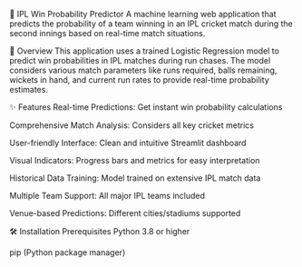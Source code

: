 🏏 IPL Win Probability Predictor
A machine learning web application that predicts the probability of a team winning in an IPL cricket match during the second innings based on real-time match situations.


📖 Overview
This application uses a trained Logistic Regression model to predict win probabilities in IPL matches during run chases. The model considers various match parameters like runs required, balls remaining, wickets in hand, and current run rates to provide real-time probability estimates.

✨ Features
Real-time Predictions: Get instant win probability calculations

Comprehensive Match Analysis: Considers all key cricket metrics

User-friendly Interface: Clean and intuitive Streamlit dashboard

Visual Indicators: Progress bars and metrics for easy interpretation

Historical Data Training: Model trained on extensive IPL match data

Multiple Team Support: All major IPL teams included

Venue-based Predictions: Different cities/stadiums supported

🛠️ Installation
Prerequisites
Python 3.8 or higher

pip (Python package manager)
